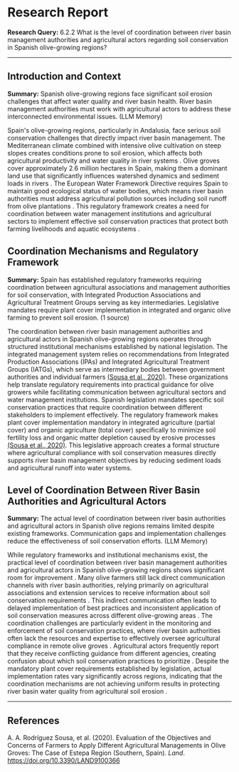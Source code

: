 # Research Report

**Research Query:** 6.2.2 What is the level of coordination between river basin management authorities and agricultural actors regarding soil conservation in Spanish olive-growing regions?

---

## Introduction and Context

**Summary:** Spanish olive-growing regions face significant soil erosion challenges that affect water quality and river basin health. River basin management authorities must work with agricultural actors to address these interconnected environmental issues. (LLM Memory)

Spain's olive-growing regions, particularly in Andalusia, face serious soil conservation challenges that directly impact river basin management. The Mediterranean climate combined with intensive olive cultivation on steep slopes creates conditions prone to soil erosion, which affects both agricultural productivity and water quality in river systems . Olive groves cover approximately 2.6 million hectares in Spain, making them a dominant land use that significantly influences watershed dynamics and sediment loads in rivers . The European Water Framework Directive requires Spain to maintain good ecological status of water bodies, which means river basin authorities must address agricultural pollution sources including soil runoff from olive plantations . This regulatory framework creates a need for coordination between water management institutions and agricultural sectors to implement effective soil conservation practices that protect both farming livelihoods and aquatic ecosystems .

## Coordination Mechanisms and Regulatory Framework

**Summary:** Spain has established regulatory frameworks requiring coordination between agricultural associations and management authorities for soil conservation, with Integrated Production Associations and Agricultural Treatment Groups serving as key intermediaries. Legislative mandates require plant cover implementation in integrated and organic olive farming to prevent soil erosion. (1 source)

The coordination between river basin management authorities and agricultural actors in Spanish olive-growing regions operates through structured institutional mechanisms established by national legislation. The integrated management system relies on recommendations from Integrated Production Associations (IPAs) and Integrated Agricultural Treatment Groups (IATGs), which serve as intermediary bodies between government authorities and individual farmers [(Sousa et al., 2020)](https://doi.org/10.3390/LAND9100366). These organizations help translate regulatory requirements into practical guidance for olive growers while facilitating communication between agricultural sectors and water management institutions. Spanish legislation mandates specific soil conservation practices that require coordination between different stakeholders to implement effectively. The regulatory framework makes plant cover implementation mandatory in integrated agriculture (partial cover) and organic agriculture (total cover) specifically to minimize soil fertility loss and organic matter depletion caused by erosive processes [(Sousa et al., 2020)](https://doi.org/10.3390/LAND9100366). This legislative approach creates a formal structure where agricultural compliance with soil conservation measures directly supports river basin management objectives by reducing sediment loads and agricultural runoff into water systems.

## Level of Coordination Between River Basin Authorities and Agricultural Actors

**Summary:** The actual level of coordination between river basin authorities and agricultural actors in Spanish olive regions remains limited despite existing frameworks. Communication gaps and implementation challenges reduce the effectiveness of soil conservation efforts. (LLM Memory)

While regulatory frameworks and institutional mechanisms exist, the practical level of coordination between river basin management authorities and agricultural actors in Spanish olive-growing regions shows significant room for improvement . Many olive farmers still lack direct communication channels with river basin authorities, relying primarily on agricultural associations and extension services to receive information about soil conservation requirements . This indirect communication often leads to delayed implementation of best practices and inconsistent application of soil conservation measures across different olive-growing areas . The coordination challenges are particularly evident in the monitoring and enforcement of soil conservation practices, where river basin authorities often lack the resources and expertise to effectively oversee agricultural compliance in remote olive groves . Agricultural actors frequently report that they receive conflicting guidance from different agencies, creating confusion about which soil conservation practices to prioritize . Despite the mandatory plant cover requirements established by legislation, actual implementation rates vary significantly across regions, indicating that the coordination mechanisms are not achieving uniform results in protecting river basin water quality from agricultural soil erosion .

---

## References

A. A. Rodríguez Sousa, et al. (2020). Evaluation of the Objectives and Concerns of Farmers to Apply Different Agricultural Managements in Olive Groves: The Case of Estepa Region (Southern, Spain). *Land*. https://doi.org/10.3390/LAND9100366

